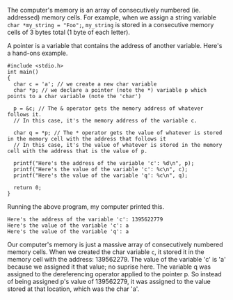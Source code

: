 The computer's memory is an array of consecutively numbered (ie. addressed) memory cells.
For example, when we assign a string variable `char *my_string = "Foo";`, 
`my_string` is stored in a consecutive memory cells of 3 bytes total (1 byte of each letter).

A pointer is a variable that contains the address of another variable. Here's a hand-ons example.

```
#include <stdio.h>
int main()
{
  char c = 'a'; // we create a new char variable
  char *p; // we declare a pointer (note the *) variable p which points to a char variable (note the 'char')

  p = &c; // The & operator gets the memory address of whatever follows it.
  // In this case, it's the memory address of the variable c.
  
  char q = *p; // The * operator gets the value of whatever is stored in the memory cell with the address that follows it
  // In this case, it's the value of whatever is stored in the memory cell with the address that is the value of p.

  printf("Here's the address of the variable 'c': %d\n", p);
  printf("Here's the value of the variable 'c': %c\n", c);
  printf("Here's the value of the variable 'q': %c\n", q);

  return 0;
}
```

Running the above program, my computer printed this.
```
Here's the address of the variable 'c': 1395622779
Here's the value of the variable 'c': a
Here's the value of the variable 'q': a
```
Our computer's memory is just a massive array of consecutively numbered memory cells. When we created 
the char variable `c`, it stored it in the memory cell with the address: 139562279.
The value of the variable 'c' is 'a' because we assigned it that value; no suprise here.
The variable q was assigned to the dereferencing operator applied to the pointer p.
So instead of being assigned p's value of 139562279, it was assigned to the value stored at that location,
which was the char 'a'.

